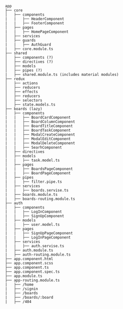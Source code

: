     app
    ├── core                
    │   ├── components
    |   |   ├── HeaderComponent
    |   |   ├── FooterComponent
    │   ├── pages
    |   |   ├── HomePageComponent
    │   ├── services
    │   ├── guards
    |   |   ├── AuthGuard
    |   ├── core.module.ts
    ├── shared
    │   ├── components (?)
    │   ├── directives (?)
    │   ├── models
    │   ├── pipes (?)
    |   ├── shared.module.ts (includes material modules)
    ├── redux
    │   ├── actions
    │   ├── reducers
    │   ├── effects
    │   ├── reducers
    │   ├── selectors
    │   ├── state.models.ts
    ├── boards (lazy)
    │   ├── components
    |   |   ├── BoardCardComponent
    |   |   ├── BoardColumnComponent
    |   |   ├── BoardTitleComponent
    |   |   ├── BoardTaskComponent
    |   |   ├── ModalCreateComponent
    |   |   ├── ModalEditComponent
    |   |   ├── ModalDeleteComponent
    |   |   ├── SearhComponent
    │   ├── directives
    │   ├── models
    |   |   ├── task.model.ts
    │   ├── pages
    |   |   ├── BoardsPageComponent
    |   |   ├── BoardPageComponent
    │   ├── pipes
    |   |   ├── filter.pipe.ts
    │   ├── services
    |   |   ├── boards.servise.ts
    |   ├── boards.module.ts
    |   ├── boards-routing.module.ts
    ├── auth
    │   ├── components
    |   |   ├── LogInComponent
    |   |   ├── SignUpComponent
    │   ├── models
    |   |   ├── user.model.ts
    │   ├── pages
    |   |   ├── SignUpPageComponent
    |   |   ├── LogInPageComponent
    │   ├── services
    |   |   ├── auth.servise.ts
    |   ├── auth.module.ts
    |   ├── auth-routing.module.ts
    ├── app.component.html
    ├── app.component.scss
    ├── app.component.ts
    ├── app.component.spec.ts
    ├── app.module.ts
    ├── app-routing.module.ts
    |   ├── /home
    |   ├── /signin
    |   ├── /boards
    |   ├── /boards/:board
    |   ├── /404
